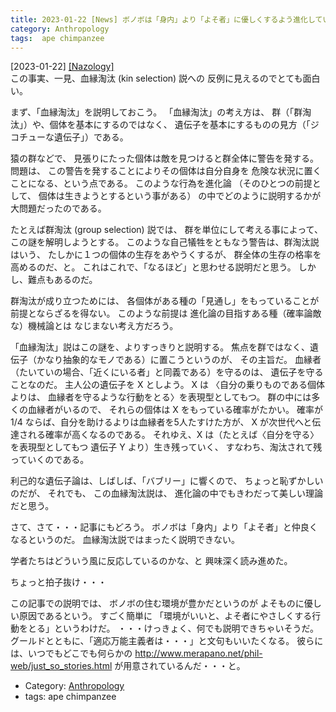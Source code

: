 ```yaml
---
title: 2023-01-22 [News] ボノボは「身内」より「よそ者」に優しくするよう進化している ---むむ？！
category: Anthropology
tags:  ape chimpanzee
---
```


[2023-01-22] [[Nazology]](https://nazology.net/archives/120602?utm_source=pocket_saves)  
 この事実、一見、血縁淘汰 (kin selection) 説への
反例に見えるのでとても面白い。

 まず、「血縁淘汰」を説明しておこう。
「血縁淘汰」の考え方は、
群（「群淘汰」）や、個体を基本にするのではなく、
遺伝子を基本にするものの見方（「ジコチューな遺伝子」）である。

 猿の群などで、
見張りにたった個体は敵を見つけると群全体に警告を発する。
問題は、
この警告を発することによりその個体は自分自身を
危険な状況に置くことになる、という点である。
このような行為を進化論
（そのひとつの前提として、
個体は生きようとするという事がある）
の中でどのように説明するかが大問題だったのである。

 たとえば群淘汰 (group selection) 説では、
群を単位にして考える事によって、この謎を解明しようとする。
このような自己犠牲をともなう警告は、群淘汰説はいう、
たしかに１つの個体の生存をあやうくするが、
群全体の生存の格率を高めるのだ、と。
これはこれで、「なるほど」と思わせる説明だと思う。
しかし、難点もあるのだ。

 群淘汰が成り立つためには、
各個体がある種の「見通し」をもっていることが前提とならざるを得ない。
このような前提は
進化論の目指すある種（確率論敵な）機械論とは
なじまない考え方だろう。

 「血縁淘汰」説はこの謎を、よりすっきりと説明する。
焦点を群ではなく、遺伝子（かなり抽象的なモノである）に置こうというのが、
その主旨だ。
血縁者（たいていの場合、「近くにいる者」と同義である）を守るのは、
遺伝子を守ることなのだ。
主人公の遺伝子を X としよう。
X は
〈自分の乗りものである個体よりは、
血縁者を守るような行動をとる〉を表現型としてもつ。
群の中には多くの血縁者がいるので、
それらの個体は X をもっている確率がたかい。
確率が 1/4 ならば、自分を助けるよりは血縁者を5人たすけた方が、
X が次世代へと伝達される確率が高くなるのである。
それゆえ、X は（たとえば〈自分を守る〉を表現型としてもつ
遺伝子 Y より）生き残っていく、
すなわち、淘汰されて残っていくのである。

 利己的な遺伝子論は、しばしば、「バブリー」に響くので、
ちょっと恥ずかしいのだが、
それでも、
この血縁淘汰説は、
進化論の中でもきわだって美しい理論だと思う。

 さて、さて・・・記事にもどろう。
ボノボは「身内」より「よそ者」と仲良くなるというのだ。
血縁淘汰説ではまったく説明できない。

 学者たちはどういう風に反応しているのかな、と
興味深く読み進めた。

 ちょっと拍子抜け・・・

 この記事での説明では、
ボノボの住む環境が豊かだというのが
よそものに優しい原因であるという。
すごく簡単に
「環境がいいと、よそ者にやさしくする行動をとる」というわけだ。
・・・けっきょく、何でも説明できちゃいそうだ。
グールドとともに、「適応万能主義者は・・・」と文句もいいたくなる。
彼らには、いつでもどこでも何らかの
http://www.merapano.net/phil-web/just_so_stories.html が用意されているんだ・・・と。

- Category: [Anthropology](https://merapano.github.io/categories.html#Anthropology)
- tags:  ape chimpanzee

